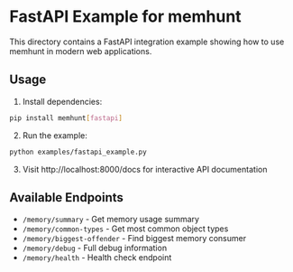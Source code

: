 # FastAPI Example for memhunt

This directory contains a FastAPI integration example showing how to use memhunt in modern web applications.

## Usage

1. Install dependencies:
```bash
pip install memhunt[fastapi]
```

2. Run the example:
```bash
python examples/fastapi_example.py
```

3. Visit http://localhost:8000/docs for interactive API documentation

## Available Endpoints

- `/memory/summary` - Get memory usage summary
- `/memory/common-types` - Get most common object types  
- `/memory/biggest-offender` - Find biggest memory consumer
- `/memory/debug` - Full debug information
- `/memory/health` - Health check endpoint
